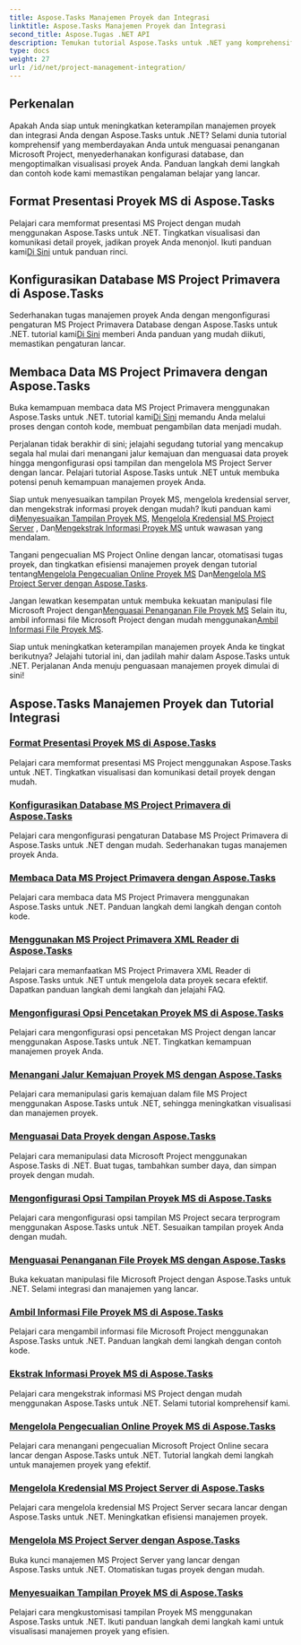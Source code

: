 ```yaml
---
title: Aspose.Tasks Manajemen Proyek dan Integrasi
linktitle: Aspose.Tasks Manajemen Proyek dan Integrasi
second_title: Aspose.Tugas .NET API
description: Temukan tutorial Aspose.Tasks untuk .NET yang komprehensif yang mencakup manajemen Proyek MS, integrasi, dan penyesuaian. Tingkatkan keterampilan manajemen proyek Anda sekarang!
type: docs
weight: 27
url: /id/net/project-management-integration/
---
```


## Perkenalan

Apakah Anda siap untuk meningkatkan keterampilan manajemen proyek dan integrasi Anda dengan Aspose.Tasks untuk .NET? Selami dunia tutorial komprehensif yang memberdayakan Anda untuk menguasai penanganan Microsoft Project, menyederhanakan konfigurasi database, dan mengoptimalkan visualisasi proyek Anda. Panduan langkah demi langkah dan contoh kode kami memastikan pengalaman belajar yang lancar.

## Format Presentasi Proyek MS di Aspose.Tasks
Pelajari cara memformat presentasi MS Project dengan mudah menggunakan Aspose.Tasks untuk .NET. Tingkatkan visualisasi dan komunikasi detail proyek, jadikan proyek Anda menonjol. Ikuti panduan kami[Di Sini](./presentation-format/) untuk panduan rinci.

## Konfigurasikan Database MS Project Primavera di Aspose.Tasks
 Sederhanakan tugas manajemen proyek Anda dengan mengonfigurasi pengaturan MS Project Primavera Database dengan Aspose.Tasks untuk .NET. tutorial kami[Di Sini](./primavera-database-settings/) memberi Anda panduan yang mudah diikuti, memastikan pengaturan lancar.

## Membaca Data MS Project Primavera dengan Aspose.Tasks
 Buka kemampuan membaca data MS Project Primavera menggunakan Aspose.Tasks untuk .NET. tutorial kami[Di Sini](./primavera-data-reading/) memandu Anda melalui proses dengan contoh kode, membuat pengambilan data menjadi mudah.

Perjalanan tidak berakhir di sini; jelajahi segudang tutorial yang mencakup segala hal mulai dari menangani jalur kemajuan dan menguasai data proyek hingga mengonfigurasi opsi tampilan dan mengelola MS Project Server dengan lancar. Pelajari tutorial Aspose.Tasks untuk .NET untuk membuka potensi penuh kemampuan manajemen proyek Anda.

 Siap untuk menyesuaikan tampilan Proyek MS, mengelola kredensial server, dan mengekstrak informasi proyek dengan mudah? Ikuti panduan kami di[Menyesuaikan Tampilan Proyek MS](./project-views/), [Mengelola Kredensial MS Project Server](./project-server-credentials/) , Dan[Mengekstrak Informasi Proyek MS](./project-information/) untuk wawasan yang mendalam.

 Tangani pengecualian MS Project Online dengan lancar, otomatisasi tugas proyek, dan tingkatkan efisiensi manajemen proyek dengan tutorial tentang[Mengelola Pengecualian Online Proyek MS](./project-online-exceptions/) Dan[Mengelola MS Project Server dengan Aspose.Tasks](./project-server-management/).

 Jangan lewatkan kesempatan untuk membuka kekuatan manipulasi file Microsoft Project dengan[Menguasai Penanganan File Proyek MS](./project-file-formats/) Selain itu, ambil informasi file Microsoft Project dengan mudah menggunakan[Ambil Informasi File Proyek MS](./project-file-information/).

Siap untuk meningkatkan keterampilan manajemen proyek Anda ke tingkat berikutnya? Jelajahi tutorial ini, dan jadilah mahir dalam Aspose.Tasks untuk .NET. Perjalanan Anda menuju penguasaan manajemen proyek dimulai di sini!

## Aspose.Tasks Manajemen Proyek dan Tutorial Integrasi
### [Format Presentasi Proyek MS di Aspose.Tasks](./presentation-format/)
Pelajari cara memformat presentasi MS Project menggunakan Aspose.Tasks untuk .NET. Tingkatkan visualisasi dan komunikasi detail proyek dengan mudah.
### [Konfigurasikan Database MS Project Primavera di Aspose.Tasks](./primavera-database-settings/)
Pelajari cara mengonfigurasi pengaturan Database MS Project Primavera di Aspose.Tasks untuk .NET dengan mudah. Sederhanakan tugas manajemen proyek Anda.
### [Membaca Data MS Project Primavera dengan Aspose.Tasks](./primavera-data-reading/)
Pelajari cara membaca data MS Project Primavera menggunakan Aspose.Tasks untuk .NET. Panduan langkah demi langkah dengan contoh kode.
### [Menggunakan MS Project Primavera XML Reader di Aspose.Tasks](./primavera-xml-reader/)
Pelajari cara memanfaatkan MS Project Primavera XML Reader di Aspose.Tasks untuk .NET untuk mengelola data proyek secara efektif. Dapatkan panduan langkah demi langkah dan jelajahi FAQ.
### [Mengonfigurasi Opsi Pencetakan Proyek MS di Aspose.Tasks](./print-options/)
Pelajari cara mengonfigurasi opsi pencetakan MS Project dengan lancar menggunakan Aspose.Tasks untuk .NET. Tingkatkan kemampuan manajemen proyek Anda.
### [Menangani Jalur Kemajuan Proyek MS dengan Aspose.Tasks](./progress-lines/)
Pelajari cara memanipulasi garis kemajuan dalam file MS Project menggunakan Aspose.Tasks untuk .NET, sehingga meningkatkan visualisasi dan manajemen proyek.
### [Menguasai Data Proyek dengan Aspose.Tasks](./project-data/)
Pelajari cara memanipulasi data Microsoft Project menggunakan Aspose.Tasks di .NET. Buat tugas, tambahkan sumber daya, dan simpan proyek dengan mudah.
### [Mengonfigurasi Opsi Tampilan Proyek MS di Aspose.Tasks](./project-display-options/)
Pelajari cara mengonfigurasi opsi tampilan MS Project secara terprogram menggunakan Aspose.Tasks untuk .NET. Sesuaikan tampilan proyek Anda dengan mudah.
### [Menguasai Penanganan File Proyek MS dengan Aspose.Tasks](./project-file-formats/)
Buka kekuatan manipulasi file Microsoft Project dengan Aspose.Tasks untuk .NET. Selami integrasi dan manajemen yang lancar.
### [Ambil Informasi File Proyek MS di Aspose.Tasks](./project-file-information/)
Pelajari cara mengambil informasi file Microsoft Project menggunakan Aspose.Tasks untuk .NET. Panduan langkah demi langkah dengan contoh kode.
### [Ekstrak Informasi Proyek MS di Aspose.Tasks](./project-information/)
Pelajari cara mengekstrak informasi MS Project dengan mudah menggunakan Aspose.Tasks untuk .NET. Selami tutorial komprehensif kami.
### [Mengelola Pengecualian Online Proyek MS di Aspose.Tasks](./project-online-exceptions/)
Pelajari cara menangani pengecualian Microsoft Project Online secara lancar dengan Aspose.Tasks untuk .NET. Tutorial langkah demi langkah untuk manajemen proyek yang efektif.
### [Mengelola Kredensial MS Project Server di Aspose.Tasks](./project-server-credentials/)
Pelajari cara mengelola kredensial MS Project Server secara lancar dengan Aspose.Tasks untuk .NET. Meningkatkan efisiensi manajemen proyek.
### [Mengelola MS Project Server dengan Aspose.Tasks](./project-server-management/)
Buka kunci manajemen MS Project Server yang lancar dengan Aspose.Tasks untuk .NET. Otomatiskan tugas proyek dengan mudah.
### [Menyesuaikan Tampilan Proyek MS di Aspose.Tasks](./project-views/)
Pelajari cara mengkustomisasi tampilan Proyek MS menggunakan Aspose.Tasks untuk .NET. Ikuti panduan langkah demi langkah kami untuk visualisasi manajemen proyek yang efisien.